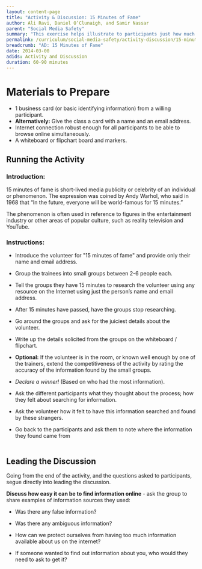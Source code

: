 ```yaml
---
layout: content-page
title: "Activity & Discussion: 15 Minutes of Fame"
author: Ali Ravi, Daniel O’Clunaigh, and Samir Nassar
parent: "Social Media Safety"
summary: "This exercise helps illustrate to participants just how much information about an individual can be found online - especially if we publicly share it ourselves."
permalink: /curriculum/social-media-safety/activity-discussion/15-minutes-of-fame/
breadcrumb: "AD: 15 Minutes of Fame"
date: 2014-03-00
adids: Activity and Discussion
duration: 60-90 minutes
---
```

# Materials to Prepare

- 1 business card (or basic identifying information) from a willing participant.
- **Alternatively:** Give the class a card with a name and an email address.
- Internet connection robust enough for all participants to be able to browse online simultaneously.
- A whiteboard or flipchart board and markers.


## Running the Activity ##

### Introduction: ###

15 minutes of fame is short-lived media publicity or celebrity of an individual or phenomenon. The expression was coined by Andy Warhol, who said in 1968 that “In the future, everyone will be world-famous for 15 minutes.”

The phenomenon is often used in reference to figures in the entertainment industry or other areas of popular culture, such as reality television and YouTube.

### Instructions: ###

- Introduce the volunteer for "15 minutes of fame" and provide only their name and email address.

- Group the trainees into small groups between 2-6 people each.

- Tell the groups they have 15 minutes to research the volunteer using any resource on the Internet using just the person’s name and email address.

- After 15 minutes have passed, have the groups stop researching.

- Go around the groups and ask for the juiciest details about the volunteer.

- Write up the details solicited from the groups on the whiteboard / flipchart.

- **Optional:** If the volunteer is in the room, or known well enough by one of the trainers, extend the competitiveness of the activity by rating the accuracy of the information found by the small groups.

- *Declare a winner!* (Based on who had the most information).

- Ask the different participants what they thought about the process; how they felt about searching for information.

- Ask the volunteer how it felt to have this information searched and found by these strangers.

- Go back to the participants and ask them to note where the information they found came from
<br><br>


## Leading the Discussion ##

Going from the end of the activity, and the questions asked to participants, segue directly into leading the discussion.

**Discuss how easy it can be to find information online** - ask the group to share examples of information sources they used:

- Was there any false information?

- Was there any ambiguous information?

- How can we protect ourselves from having too much information available about us on the internet?

- If someone wanted to find out information about you, who would they need to ask to get it?
